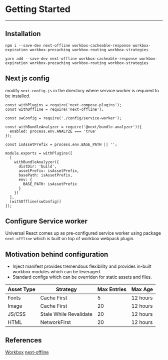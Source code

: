 # Getting Started

---

## Installation

`npm i --save-dev next-offline workbox-cacheable-response workbox-expiration workbox-precaching workbox-routing workbox-strategies`

`yarn add --save-dev next-offline workbox-cacheable-response workbox-expiration workbox-precaching workbox-routing workbox-strategies`

## Next js config

modify `next.config.js` in the directory where service worker is required to be installed.

```
const withPlugins = require('next-compose-plugins');
const withOffline = require('next-offline');

const swConfig = require('./config/service-worker');

const withBundleAnalyzer = require('@next/bundle-analyzer')({
  enabled: process.env.ANALYZE === 'true'
});

const isAssetPrefix = process.env.BASE_PATH || '';

module.exports = withPlugins([
  [
    withBundleAnalyzer({
      distDir: 'build',
      assetPrefix: isAssetPrefix,
      basePath: isAssetPrefix,
      env: {
        BASE_PATH: isAssetPrefix
      }
    })
  ],
  [withOffline(swConfig)]
]);

```

## Configure Service worker

Universal React comes up as pre-configured service worker using package `next-offline` which is built on top of workbox webpack plugin.

## Motivation behind configuration

- Inject manifest provides tremendous flexibility and provides in-built workbox modules which can be leveraged.
- Standard configs which can be overriden for static assets and files.

| Asset Type | Strategy               | Max Entries | Max Age  |
| ---------- | ---------------------- | ----------- | -------- |
| Fonts      | Cache First            | 5           | 12 hours |
| Image      | Cache First            | 20          | 12 hours |
| JS/CSS     | Stale While Revalidate | 20          | 12 hours |
| HTML       | NetworkFirst           | 20          | 12 hours |

## References

[Workbox](https://developers.google.com/web/tools/workbox/guides/get-started)
[next-offline](https://github.com/hanford/next-offline)
